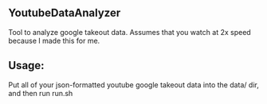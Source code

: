 ## YoutubeDataAnalyzer
Tool to analyze google takeout data. Assumes that you watch at 2x speed because I made this for me.

## Usage: 
Put all of your json-formatted youtube google takeout data into the data/ dir, and then run run.sh
